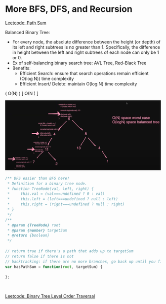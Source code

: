 # More BFS, DFS, and Recursion

<a href="https://leetcode.com/problems/path-sum/description/" target="\_blank">Leetcode: Path Sum</a>

Balanced Binary Tree:

- For every node, the absolute difference between the height (or depth) of its left and right subtrees is no greater than 1. Specifically, the difference in height between the left and right subtrees of each node can only be 1 or 0.
- Ex of self-balancing binary search tree: AVL Tree, Red-Black Tree
- Benefits:
  - Efficient Search: ensure that search operations remain efficient (O(log N)) time complexity
  - Efficient Insert/ Delete: maintain O(log N) time complexity

\( O(N) \)
\[ O(N ) \]

<img src="images/path_sum.jpg" alt="path_sum" width="800"/>

```JavaScript
/** DFS easier than BFS here!
 * Definition for a binary tree node.
 * function TreeNode(val, left, right) {
 *     this.val = (val===undefined ? 0 : val)
 *     this.left = (left===undefined ? null : left)
 *     this.right = (right===undefined ? null : right)
 * }
 */
/**
 * @param {TreeNode} root
 * @param {number} targetSum
 * @return {boolean}
 */

// return true if there's a path that adds up to targetSum
// return false if there is not
// backtracking: if there are no more branches, go back up until you find another branch
var hasPathSum = function(root, targetSum) {

};
```

<br>

<a href="https://leetcode.com/problems/binary-tree-level-order-traversal/description/" target="\_blank">Leetcode: Binary Tree Level Order Traversal</a>
